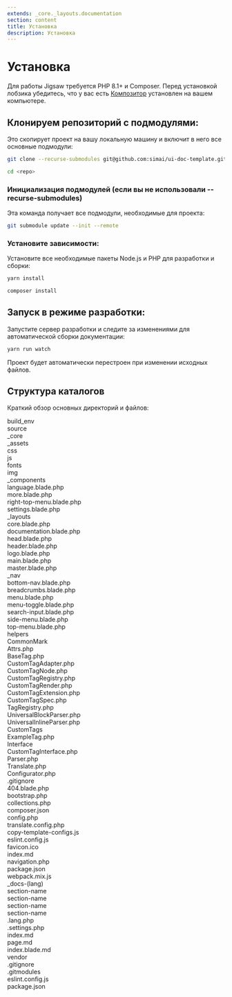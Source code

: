 ```yaml
---
extends: _core._layouts.documentation
section: content
title: Установка
description: Установка
---
```


# Установка

Для работы Jigsaw требуется PHP 8.1+ и Composer. Перед установкой лобзика убедитесь, что у вас есть [Композитор](https://getcomposer.org/)
установлен на вашем компьютере.

## Клонируем репозиторий с подмодулями:

Это скопирует проект на вашу локальную машину и включит в него все основные подмодули:

```bash
git clone --recurse-submodules git@github.com:simai/ui-doc-template.git
```

```bash
cd <repo>
```

### Инициализация подмодулей (если вы не использовали --recurse-submodules)

Эта команда получает все подмодули, необходимые для проекта:

```bash
git submodule update --init --remote
```

### Установите зависимости:

Установите все необходимые пакеты Node.js и PHP для разработки и сборки:

```bash
yarn install
```

```bash
composer install
```

## Запуск в режиме разработки:

Запустите сервер разработки и следите за изменениями для автоматической сборки документации:

```bash
yarn run watch
```

Проект будет автоматически перестроен при изменении исходных файлов.

## Структура каталогов

Краткий обзор основных директорий и файлов:

<div class="files">
    <div class="folder">build_env</div>
    <div class="folder folder--open">source
        <div class="folder folder--open">_core
            <div class="folder folder--open">_assets
                <div class="folder">css</div>
                <div class="folder">js</div>
                <div class="folder">fonts</div>
                <div class="folder">img</div>
            </div>
            <div class="folder folder--open">_components
                <div class="file">language.blade.php</div>
                <div class="file">more.blade.php</div>
                <div class="file">right-top-menu.blade.php</div>
                <div class="file">settings.blade.php</div>
            </div>
            <div class="folder folder--open">_layouts
                <div class="file">core.blade.php</div>
                <div class="file">documentation.blade.php</div>
                <div class="file">head.blade.php</div>
                <div class="file">header.blade.php</div>
                <div class="file">logo.blade.php</div>
                <div class="file">main.blade.php</div>
                <div class="file">master.blade.php</div>
            </div>
            <div class="folder folder--open">_nav
                <div class="file">bottom-nav.blade.php</div>
                <div class="file">breadcrumbs.blade.php</div>
                <div class="file">menu.blade.php</div>
                <div class="file">menu-toggle.blade.php</div>
                <div class="file">search-input.blade.php</div>
                <div class="file">side-menu.blade.php</div>
                <div class="file">top-menu.blade.php</div>
            </div>
            <div class="folder folder--open">helpers
                <div class="folder folder--open">CommonMark
                    <div class="file">Attrs.php</div>
                    <div class="file">BaseTag.php</div>
                    <div class="file">CustomTagAdapter.php</div>
                    <div class="file">CustomTagNode.php</div>
                    <div class="file">CustomTagRegistry.php</div>
                    <div class="file">CustomTagRender.php</div>
                    <div class="file">CustomTagExtension.php</div>
                    <div class="file">CustomTagSpec.php</div>
                    <div class="file">TagRegistry.php</div>
                    <div class="file">UniversalBlockParser.php</div>
                    <div class="file">UniversalInlineParser.php</div>
                </div>
                <div class="folder folder--open">CustomTags
                    <div class="file">ExampleTag.php</div>
                </div>
                <div class="folder folder--open">Interface
                    <div class="file">CustomTagInterface.php</div>
                </div>
                <div class="file">Parser.php</div>
                <div class="file">Translate.php</div>
                <div class="file">Configurator.php</div>
            </div>
            <div class="file">.gitignore</div>
            <div class="file">404.blade.php</div>
            <div class="file">bootstrap.php</div>
            <div class="file">collections.php</div>
            <div class="file">composer.json</div>
            <div class="file">config.php</div>
            <div class="file">translate.config.php</div>
            <div class="file">copy-template-configs.js</div>
            <div class="file">eslint.config.js</div>
            <div class="file">favicon.ico</div>
            <div class="file">index.md</div>
            <div class="file">navigation.php</div>
            <div class="file">package.json</div>
            <div class="file">webpack.mix.js</div>
        </div>
        <div class="folder folder--open">_docs-(lang)
            <div class="folder">section-name</div>
            <div class="folder">section-name</div>
            <div class="folder">section-name</div>
            <div class="folder">section-name</div>
            <div class="file">.lang.php</div>
            <div class="file">.settings.php</div>
            <div class="file">index.md</div>
            <div class="file">page.md</div>
        </div>
        <div class="file">index.blade.md</div>
    </div>
    <div class="folder">vendor</div>
    <div class="file">.gitignore</div>
    <div class="file">.gitmodules</div>
    <div class="file">eslint.config.js</div>
    <div class="file">package.json</div>
</div>


